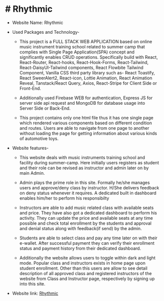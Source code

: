 # # Rhythmic

- Website Name: Rhythmic

- Used Packages and Technology-

  - This project is a FULL STACK WEB APPLICATION based on online music instrument training school related to summer camp that complies with Single Page Application(SPA) concept and significantly enables CRUD operations. Specifically build with React, React-Router, React-hooks, React-Hook-Forms, React-Tailwind, React-DaisyUI-Tailwind components, React Flowbite Tailwind Component, Vanilla CSS third party library such as- React Toastify, React SweerAlert2, React-icon, Lottie Animation, React Animation Reveal, Tanstack/React Query, Axios, React-Stripe for Client Side or Front-End.

  - Additionally used Firebase WEB for authentication, Express JS for server side api request and MongoDB for database
    usage into Server Side or Back-End.

  - This project contains only one html file thus it has one single page which rendered various components
    based on different condition and routes. Users are able to navigate from one page to another without
    loading the page for getting information about various kinds of automotive toys.

- Website features-

  - This website deals with music instruments training school and facility during summer-camp.
    Here initially users registers as student and their role can be revised as instructor and admin later on by
    main Admin.

  - Admin plays the prime role in this site. Formally he/she manages users and approve/deny class by instructor.
    H/She delivers feedback on deny status whenever it requires. A dedicated built in dashboard enables him/her to perform his responsibilty

  - Instructors are able to add music related class with available seats and price. They have also got a dedicated
    dashboard to perform his activity. They can update the price and available seats at any time possible and check total
    enrollment by the students and approval and denial status along with feedback(if send) by the admin.

  - Students are able to select class and pay any time later on with their e-wallet. After successful payment they can
    verify their enrollment status and payment history from their dedicated dashboard.

  - Additionally the website allows users to toggle within dark and light mode. Popular class and instructors exists
    in home page upon student enrollment. Other than this users are allow to see detail description of all approved class
    and registered instructors of the website from Class and Instructor page, respectively by signing up into this site.

* Website link: [Rhythmic](https://rhythmic-summer.web.app)

